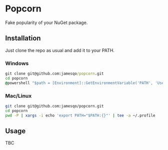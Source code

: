 # Popcorn

Fake popularity of your NuGet package.

## Installation

Just clone the repo as usual and add it to your PATH.

### Windows

```cmd
git clone git@github.com:jamesqo/popcorn.git
cd popcorn
@powershell "$path = [Environment]::GetEnvironmentVariable('PATH', 'User'); [Environment]::SetEnvironmentVariable('PATH', ""$path;$pwd"", 'User')"
```

### Mac/Linux

```bash
git clone git@github.com:jamesqo/popcorn.git
cd popcorn
pwd -P | xargs -i echo 'export PATH="$PATH:{}"' | tee -a ~/.profile
```

## Usage

TBC
